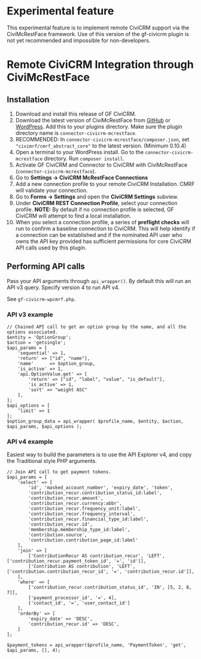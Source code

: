 # Experimental feature

This experimental feature is to implement remote CiviCRM support via the CiviMcRestFace framework. 
Use of this version of the gf-civicrm plugin is not yet recommended and impossible for non-developers.

# Remote CiviCRM Integration through CiviMcRestFace

## Installation

1. Download and install this release of GF CiviCRM.
1. Download the latest version of CiviMcRestFace from [GitHub](https://github.com/CiviMRF/civimcrestface-wordpress/tree/master) or [WordPress](https://wordpress.org/plugins/connector-civicrm-mcrestface/). Add this to your plugins directory. Make sure the plugin directory name is `connector-civicrm-mcrestface`.
1. RECOMMENDED: In `connector-civicrm-mcrestface/composer.json`, set `"civimrf/cmrf_abstract_core"` to the latest version. (Minimum 0.10.4)
1. Open a terminal to your WordPress install. Go to the `connector-civicrm-mcrestface` directory. Run `composer install`.
1. Activate GF CiviCRM and Connector to CiviCRM with CiviMcRestFace (`connector-civicrm-mcrestface`).
1. Go to **Settings -> CiviCRM McRestFace Connections**
1. Add a new connection profile to your remote CiviCRM Installation. CMRF will validate your connection.
1. Go to **Forms -> Settings** and open the **CiviCRM Settings** subview.
1. Under **CiviCRM REST Connection Profile**, select your connection profile. **NOTE:** By default if no connection profile is selected, GF CiviCRM will attempt to find a local installation.
1. When you select a connection profile, a series of **preflight checks** will run to confirm a baseline connection to CiviCRM. This will help identify if a connection can be established and if the nominated API user who owns the API key provided has sufficient permissions for core CiviCRM API calls used by this plugin.

## Performing API calls

Pass your API arguments through `api_wrapper()`. By default this will run an API v3 query. Specify version 4 to run API v4.

See `gf-civicrm-wpcmrf.php`.

### API v3 example

```
// Chained API call to get an option group by the name, and all the options associated.
$entity = 'OptionGroup';
$action = 'getsingle';
$api_params = [
    'sequential' => 1,
    'return' => ["id", "name"],
    'name'		=> $option_group,
    'is_active' => 1,
    'api.OptionValue.get' => [
        'return' => ["id", "label", "value", "is_default"], 
        'is_active' => 1, 
        'sort' => "weight ASC"
    ],
];
$api_options = [
    'limit' => 1
];
$option_group_data = api_wrapper( $profile_name, $entity, $action, $api_params, $api_options );

```

### API v4 example

Easiest way to build the parameters is to use the API Explorer v4, and copy the Traditional style PHP arguments.

```
// Join API call to get payment tokens.
$api_params = [
    'select' => [
        'id', 'masked_account_number', 'expiry_date', 'token',
        'contribution_recur.contribution_status_id:label',
        'contribution_recur.amount',
        'contribution_recur.currency:abbr',
        'contribution_recur.frequency_unit:label',
        'contribution_recur.frequency_interval',
        'contribution_recur.financial_type_id:label',
        'contribution_recur.id',
        'membership.membership_type_id:label',
        'contribution.source',
        'contribution.contribution_page_id:label'
    ],
    'join' => [
        ['ContributionRecur AS contribution_recur', 'LEFT', ['contribution_recur.payment_token_id', '=', 'id']],
        ['Contribution AS contribution', 'LEFT', ['contribution.contribution_recur_id', '=', 'contribution_recur.id']],
    ],
    'where' => [
        ['contribution_recur.contribution_status_id', 'IN', [5, 2, 8, 7]],
        ['payment_processor_id', '=', 4],
        ['contact_id', '=', 'user_contact_id']
    ],
    'orderBy' => [
        'expiry_date' => 'DESC',
        'contribution_recur.id' => 'DESC',
    ]
];

$payment_tokens = api_wrapper($profile_name, 'PaymentToken', 'get', $api_params, [], 4);

```